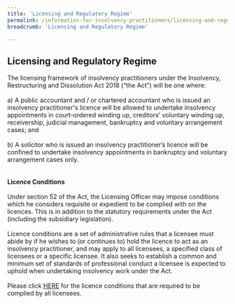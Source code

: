 ```yaml
---
title: 'Licensing and Regulatory Regime'
permalink: /information-for-insolvency-practitioners/licensing-and-regulatory-regime/
breadcrumb: 'Licensing and Regulatory Regime'

---
```



**Licensing and Regulatory Regime**
---
The licensing framework of insolvency practitioners under the Insolvency, Restructuring and Dissolution Act 2018 (“the Act”) will be one where:
<br><br>
a)	A public accountant and / or chartered accountant who is issued an insolvency practitioner's licence will be allowed to undertake insolvency appointments in court-ordered winding up, creditors' voluntary winding up, receivership, judicial management, bankruptcy and voluntary arrangement cases; and
<br><br>
b)	A solicitor who is issued an insolvency practitioner’s licence will be confined to undertake insolvency appointments in bankruptcy and voluntary arrangement cases only. 
<br><br><br>
**Licence Conditions**
<br><br>
Under section 52 of the Act, the Licensing Officer may impose conditions which he considers requisite or expedient to be complied with on the licences. This is in addition to the statutory requirements under the Act (including the subsidiary legislation).
<br><br>
Licence conditions are a set of administrative rules that a licensee must abide by if he wishes to (or continues to) hold the licence to act as an insolvency practitioner, and may apply to all licensees, a specified class of licensees or a specific licensee. It also seeks to establish a common and minimum set of standards of professional conduct a licensee is expected to uphold when undertaking insolvency work under the Act.
<br><br>
Please click <a href="/files/Licence Conditions on IP 300720.pdf" target="_blank">HERE</a> for the licence conditions that are required to be complied by all licensees. <br>
